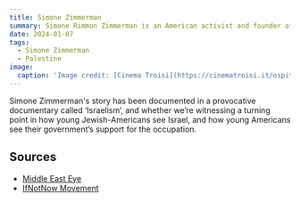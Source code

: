 ```yaml
---
title: Simone Zimmerman
summary: Simone Rimmon Zimmerman is an American activist and founder of IfNotNow, a group that challenges the Jewish establishment's support for Israel. 
date: 2024-01-07
tags:
  - Simone Zimmerman
  - Palestine
image:
  caption: 'Image credit: [Cinema Troisi](https://cinematroisi.it/ospiti-generali/)'
---
```


Simone Zimmerman's story has been documented in a provocative documentary called ‘Israelism’, and whether we’re witnessing a turning point in how young Jewish-Americans see Israel, and how young Americans see their government’s support for the occupation.


## Sources

- [Middle East Eye](https://www.middleeasteye.net/video/why-young-jewish-americans-are-turning-israel)
- [IfNotNow Movement](https://www.ifnotnowmovement.org/)